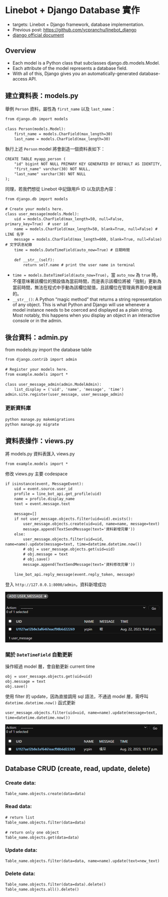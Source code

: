 Linebot + Django Database 實作
===

- targets: Linebot + Django framework, database implementation.
- Previous post: https://github.com/ycpranchu/linebot_django
- [django official document](https://docs.djangoproject.com/en/4.2/topics/db/models/)

Overview
---

- Each model is a Python class that subclasses django.db.models.Model.
- Each attribute of the model represents a database field.
- With all of this, Django gives you an automatically-generated database-access API.

建立資料表：models.py
---

舉例 `Person` 資料，屬性為 `first_name` 以及 `last_name`：

```python=
from django.db import models

class Person(models.Model):
    first_name = models.CharField(max_length=30)
    last_name = models.CharField(max_length=30)
```

執行上述 `Person` model 將會創造一個資料表如下：

```python=
CREATE TABLE myapp_person (
    "id" bigint NOT NULL PRIMARY KEY GENERATED BY DEFAULT AS IDENTITY,
    "first_name" varchar(30) NOT NULL,
    "last_name" varchar(30) NOT NULL
);
```

同理，若我們想從 Linebot 中記錄用戶 ID 以及訊息內容：

```python=
from django.db import models

# Create your models here.
class user_message(models.Model):
    uid = models.CharField(max_length=50, null=False, primary_key=True)  # user id
    name = models.CharField(max_length=50, blank=True, null=False) # LINE 名字
    message = models.CharField(max_length=600, blank=True, null=False) # 文字訊息紀錄
    time = models.DateTimeField(auto_now=True) # 日期時間

    def __str__(self):
        return self.name # print the user name in terminal
```


- `time = models.DateTimeField(auto_now=True)`，當 `auto_now` 為 `true` 時，不僅意味著該欄位的預設值為當前時間，而是表示該欄位將被「強制」更新為當前時間，無法在程式中手動為該欄位賦值，且該欄位在管理員界面中是唯讀的。
- `__str__()`: A Python “magic method” that returns a string representation of any object. This is what Python and Django will use whenever a model instance needs to be coerced and displayed as a plain string. Most notably, this happens when you display an object in an interactive console or in the admin.

後台資料：admin.py
---

from models.py import the database table

```python=
from django.contrib import admin

# Register your models here.
from example.models import *

class user_message_admin(admin.ModelAdmin):
    list_display = ('uid', 'name', 'message', 'time')
admin.site.register(user_message, user_message_admin)
```

### 更新資料庫

```bash=
python manage.py makemigrations
python manage.py migrate
```

資料表操作：views.py
---

將 models.py 資料表匯入 views.py

```python3=
from example.models import *
```

修改 views.py 主要 codespace

```python3
if isinstance(event, MessageEvent):
    uid = event.source.user_id
    profile = line_bot_api.get_profile(uid)
    name = profile.display_name
    text = event.message.text

    message=[]
    if not user_message.objects.filter(uid=uid).exists():
        user_message.objects.create(uid=uid, name=name, message=text)
        message.append(TextSendMessage(text='資料新增完畢'))
    else:
        user_message.objects.filter(uid=uid, name=name).update(message=text, time=datetime.datetime.now())
        # obj = user_message.objects.get(uid=uid)
        # obj.message = text
        # obj.save()                
        message.append(TextSendMessage(text='資料修改完畢'))

    line_bot_api.reply_message(event.reply_token, message)
```

登入 `http://127.0.0.1:8000/admin`，資料新增成功

![Alt text](static/image1.png)

### 關於 `DateTimeField` 自動更新

操作經過 model 層，會自動更新 current time

```python3=
obj = user_message.objects.get(uid=uid)
obj.message = text
obj.save()
```

使用 filter 的 update，因為直接調用 sql 語法，不通過 model 層，需呼叫 `datetime.datetime.now()` 函式更新

```python3=
user_message.objects.filter(uid=uid, name=name).update(message=text, time=datetime.datetime.now())
```

![Alt text](static/image2.png)

Database CRUD (create, read, update, delete)
---

### Create data:

```python3=
Table_name.objects.create(data=data)
```

### Read data:

```python3=
# return list
Table_name.objects.filter(data=data)

# return only one object
Table_name.objects.get(data=data)
```

### Update data:

```python3=
Table_name.objects.filter(data=data, name=name).update(text=new_text)
```

### Delete data:

```python3=
Table_name.objects.filter(data=data).delete()
Table_name.objects.all().delete()
```

